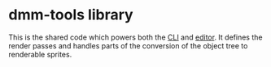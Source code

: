 # dmm-tools library

This is the shared code which powers both the [CLI] and [editor]. It defines
the render passes and handles parts of the conversion of the object tree to
renderable sprites.

[CLI]: ../cli/
[editor]: ../editor/
